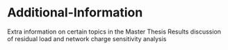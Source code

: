 # Additional-Information
Extra information on certain topics in the Master Thesis
Results discussion of residual load and network charge sensitivity analysis 
